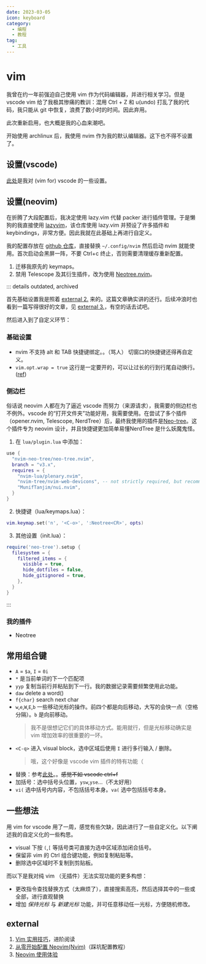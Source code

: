 ```yaml
---
date: 2023-03-05
icon: keyboard
category:
  - 编程
  - 教程
tag:
  - 工具
---
```


# vim

我曾在约一年前强迫自己使用 vim 作为代码编辑器，并进行相关学习。但是 vscode vim 给了我极其惨痛的教训：混用 Ctrl + Z 和 u(undo) 打乱了我的代码，我只能从 git 中恢复，浪费了数小时的时间。因此弃用。

此次重新启用，也大概是我的心血来潮吧。

开始使用 archlinux 后，我使用 nvim 作为我的默认编辑器。这下也不得不设置了。

## 设置(vscode)

[此处](https://github.com/lxl66566/my-key-data/blob/main/config/vscode/settings.json)是我对 (vim for) vscode 的一些设置。

## 设置(neovim)

在折腾了大段配置后，我决定使用 lazy.vim 代替 packer 进行插件管理。于是懒狗的我直接使用 [lazyvim](https://www.lazyvim.org/)，该仓库使用 lazy.vim 并预设了许多插件和 keybindings，非常方便。因此我就在此基础上再进行自定义。

我的配置存放在 [github 仓库](https://github.com/lxl66566/config/tree/archlinux/.config/nvim)，直接替换 `~/.config/nvim` 然后启动 nvim 就能使用。首次启动会黑屏一阵，不要 Ctrl+c 终止，否则需要清理缓存重新配置。

1. 迁移我原先的 keymaps。
2. 禁用 Telescope 及其衍生插件，改为使用 [Neotree.nvim](https://github.com/nvim-neo-tree/neo-tree.nvim)。

::: details outdated, archived

首先基础设置我是照着 [external 2.](#external) 来的。这篇文章确实讲的还行。后续冲浪时也看到一篇写得很好的文章，见 [external 3.](#external)，有空的话去试吧。

然后进入到了自定义环节：

### 基础设置

- nvim 不支持 alt 和 TAB 快捷键绑定。。（骂人） 切窗口的快捷键还得再自定义。
- `vim.opt.wrap = true` 这行是一定要开的，可以让过长的行到行尾自动换行。([ref](https://neovim.io/doc/user/options.html#'wrap'))

### 侧边栏

俗话说 neovim 人都在为了逼近 vscode 而努力（来源请求），我需要的侧边栏也不例外。vscode 的“打开文件夹”功能好用，我需要使用。在尝试了多个插件（opener.nvim, Telescope, NerdTree）后，最终我使用的插件是[Neo-tree](https://github.com/nvim-neo-tree/neo-tree.nvim)。这个插件专为 neovim 设计，并且快捷键更加简单易懂<span class="heimu" title="你知道的太多了">NerdTree 是什么妖魔鬼怪</span>。

1. 在 `lua/plugin.lua` 中添加：

```lua
use {
  "nvim-neo-tree/neo-tree.nvim",
  branch = "v3.x",
  requires = {
    "nvim-lua/plenary.nvim",
    "nvim-tree/nvim-web-devicons", -- not strictly required, but recommended
    "MunifTanjim/nui.nvim",
  }
}

```

2. 快捷键（lua/keymaps.lua）：

```lua
vim.keymap.set('n', '<C-o>', ':Neotree<CR>', opts)
```

3. 其他设置（init.lua）：

```lua
require('neo-tree').setup {
  filesystem = {
    filtered_items = {
      visible = true,
      hide_dotfiles = false,
      hide_gitignored = true,
    },
  }
}
```

:::

### 我的插件

- Neotree

## 常用组合键

- `A` = `$a`, `I` = `0i`
- `*` 是当前单词的下一个匹配项
- `yyp` 复制当前行并粘贴到下一行。我的数据记录需要频繁使用此功能。
- `daw` delete a word()
- `f{char}` search next char
- `w`,`e`,`W`,`E`,`b` 一些移动光标的操作。前四个都是向后移动，大写的会快一点（空格分隔）。`b` 是向前移动。
  > 我不是很想记它们的具体移动方式。能用就行，但是光标移动确实是 vim 增加效率的很重要的一环。
- `<C-q>` 进入 visual block，选中区域后使用 `I` 进行多行输入 / 删除。
  > 哦，这个好像是 vscode vim 插件的特有功能（
- 替换：参考[此处](http://yyq123.blogspot.com/2011/10/vim-substitute.html)。。~~感觉不如 vscode ctrl+f~~
- 加括号：选中括号头位置，`ysw`,`yse`...（不太好用）
- `vi(` 选中括号内内容，不包括括号本身。`va(` 选中包括括号本身。

## 一些想法

用 vim for vscode 用了一周，感觉有些欠缺，因此进行了一些自定义化。以下阐述我的自定义化的一些构思。

- visual 下按 `(`,`[` 等括号类可直接为选中区域添加闭合括号。
- 保留非 vim 的 Ctrl 组合键功能，例如复制粘贴等。
- 删除选中区域时不复制到剪贴板。

而以下是我对纯 vim （无插件）无法实现功能的更多构想：

- 更改指令查找替换方式（太麻烦了），直接搜索高亮，然后选择其中的一些或全部，进行直观替换
- 增加 _保持光标_ 与 _新建光标_ 功能，并可任意移动任一光标，方便随机修改。

## external

1. [Vim 实用技巧](https://awesome-programming-books.github.io/vim/Vim实用技巧.pdf)，进阶阅读
2. [从零开始配置 Neovim(Nvim)](https://martinlwx.github.io/zh-cn/config-neovim-from-scratch/)（踩坑配置教程）
3. [Neovim 使用体验](https://luyuhuang.tech/2023/03/21/nvim.html)
